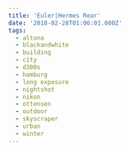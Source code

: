 ```yaml
---
title: 'Euler|Hermes Rear'
date: '2018-02-28T01:06:01.000Z'
tags:
  - altona
  - blackandwhite
  - building
  - city
  - d300s
  - hamburg
  - long exposure
  - nightshot
  - nikon
  - ottensen
  - outdoor
  - skyscraper
  - urban
  - winter
---
```

